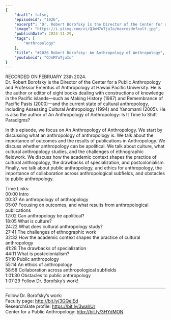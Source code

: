 ```yaml
---
{
	"draft": false,
	"episodeid": "1026",
	"excerpt": "Dr. Robert Borofsky is the Director of the Center for a Public Anthropology and Professor Emeritus of Anthropology at Hawaii Pacific University. He is the author or editor of eight books dealing with constructions of knowledge in the Pacific islands—such as Making History (1987) and Remembrance of Pacific Pasts (2000)—and the current state of cultural anthropology, including Assessing Cultural Anthropology (1994) and Yanomami (2005). He is also the author of An Anthropology of Anthropology: Is It Time to Shift Paradigms?",
	"image": "https://i.ytimg.com/vi/QJmM7uTjuIo/maxresdefault.jpg",
	"publishDate": 2024-11-29,
	"tags": [
		"Anthropology"
	],
	"title": "#1026 Robert Borofsky: An Anthropology of Anthropology",
	"youtubeid": "QJmM7uTjuIo"
}
---
```

RECORDED ON FEBRUARY 23th 2024.  
Dr. Robert Borofsky is the Director of the Center for a Public Anthropology and Professor Emeritus of Anthropology at Hawaii Pacific University. He is the author or editor of eight books dealing with constructions of knowledge in the Pacific islands—such as Making History (1987) and Remembrance of Pacific Pasts (2000)—and the current state of cultural anthropology, including Assessing Cultural Anthropology (1994) and Yanomami (2005). He is also the author of An Anthropology of Anthropology: Is It Time to Shift Paradigms?

In this episode, we focus on An Anthropology of Anthropology. We start by discussing what an anthropology of anthropology is. We talk about the importance of outcomes and the results of publications in Anthropology. We discuss whether anthropology can be apolitical. We talk about culture, what cultural anthropology studies, and the challenges of ethnographic fieldwork. We discuss how the academic context shapes the practice of cultural anthropology, the drawbacks of specialization, and postcolonialism. Finally, we talk about public anthropology, and ethics for anthropology, the importance of collaboration across anthropological subfields, and obstacles to public anthropology.

Time Links:  
<time>00:00</time> Intro  
<time>00:37</time> An anthropology of anthropology  
<time>05:07</time> Focusing on outcomes, and what results from anthropological publications  
<time>12:02</time> Can anthropology be apolitical?  
<time>18:05</time> What is culture?  
<time>24:22</time> What does cultural anthropology study?  
<time>27:41</time> The challenges of ethnographic work  
<time>32:32</time> How the academic context shapes the practice of cultural anthropology  
<time>41:28</time> The drawbacks of specialization  
<time>44:11</time> What is postcolonialism?  
<time>51:10</time> Public anthropology  
<time>55:14</time> An ethics of anthropology  
<time>58:58</time> Collaboration across anthropological subfields  
<time>1:01:30</time> Obstacles to public anthropology  
<time>1:07:29</time> Follow Dr. Borofsky’s work!

---

Follow Dr. Borofsky’s work:  
Faculty page: http://bit.ly/3GQeIEd  
ResearchGate profile: https://bit.ly/3walrUr  
Center for a Public Anthropology: http://bit.ly/3HYdMON
